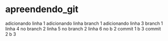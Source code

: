 # apreendendo_git
adicionando linha 1
adicionando linha branch 1
adicionando linha 3 branch 1
linha 4 no branch 2
linha 5 no branch 2
linha 6 no b 2
commit 1 b 3
commit 2 b 3